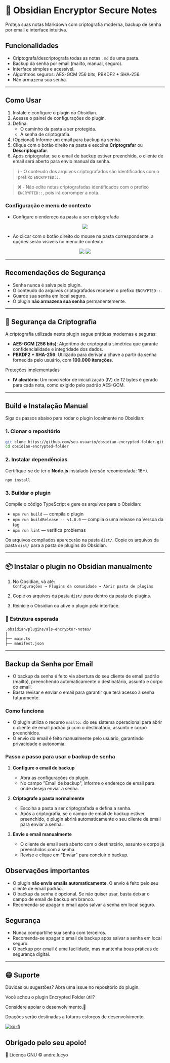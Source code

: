 
# 🔐 Obsidian Encryptor Secure Notes

 Proteja suas notas Markdown com criptografia moderna, backup de senha por email e interface intuitiva.

## Funcionalidades

- Criptografa/descriptografa todas as notas `.md` de uma pasta.
- Backup da senha por email (mailto, manual, seguro).
- Interface simples e acessível.
- Algoritmos seguros: AES-GCM 256 bits, PBKDF2 + SHA-256.
- Não armazena sua senha.

---

## Como Usar

1. Instale e configure o plugin no Obsidian.
2. Acesse o painel de configurações do plugin.
3. Defina:
   - O caminho da pasta a ser protegida.
   - A senha de criptografia.
4. (Opcional) Informe um email para backup da senha.
5. Clique com o botão direito na pasta e escolha **Criptografar** ou **Descriptografar**.
6. Após criptografar, se o email de backup estiver preenchido, o cliente de email será aberto para envio manual da senha.

> ℹ️ - O conteudo dos arquivos criptografados são identificados com o prefixo `ENCRYPTED::`.

> ❌ - Não edite notas criptografadas identificados com o prefixo `ENCRYPTED::`, pois irá corromper a nota.

### Configuração e menu de contexto

- Configure o endereço da pasta a ser criptografada

<div align="center">
    <img src="img/config-01.png">
</div>

- Ao clicar com o botão direito do mouse na pasta correspondente, a opções serão visiveis no menu de contexto.

<div align="center">
    <img src="img/menu-01.png">
    <img src="img/psw-01.png">
</div>

---

## Recomendações de Segurança

- Senha nunca é salva pelo plugin.
- O conteudo do arquivos criptografados recebem o prefixo `ENCRYPTED::`.
- Guarde sua senha em local seguro.
- O plugin **não armazena sua senha** permanentemente.

---

## 🔐 Segurança da Criptografia

A criptografia utilizada neste plugin segue práticas modernas e seguras:

- **AES-GCM (256 bits)**: Algoritmo de criptografia simétrica que garante confidencialidade e integridade dos dados.
- **PBKDF2 + SHA-256**: Utilizado para derivar a chave a partir da senha fornecida pelo usuário, com **100.000 iterações**.

Proteções implementadas

- **IV aleatório**: Um novo vetor de inicialização (IV) de 12 bytes é gerado para cada nota, como exigido pelo padrão AES-GCM.

---

## Build e Instalação Manual

Siga os passos abaixo para rodar o plugin localmente no Obsidian:

### 1. Clonar o repositório

```bash
git clone https://github.com/seu-usuario/obsidian-encrypted-folder.git
cd obsidian-encrypted-folder
```

### 2. Instalar dependências

Certifique-se de ter o **Node.js** instalado (versão recomendada: 18+).

```bash
npm install
```

### 3. Buildar o plugin

Compile o código TypeScript e gere os arquivos para o Obsidian:

- `npm run build` — compila o plugin
- `npm run buildRelease -- v1.0.0` — compila o uma release na Versoa da tag
- `npm run lint` — verifica problemas

Os arquivos compilados aparecerão na pasta `dist/`.
Copie os arquivos da pasta `dist/` para a pasta de plugins do Obsidian.

---

## 📦 Instalar o plugin no Obsidian manualmente

1. No Obsidian, vá até:  
   `Configurações → Plugins da comunidade → Abrir pasta de plugins`

2. Copie os arquivos da pasta `dist/` para dentro da pasta de plugins.

3. Reinicie o Obsidian ou ative o plugin pela interface.

### 📁 Estrutura esperada

```bash
.obsidian/plugins/als-encryptor-notes/
│
├── main.ts
├── manifest.json
```

---

## Backup da Senha por Email

- O backup da senha é feito via abertura do seu cliente de email padrão (mailto), preenchendo automaticamente o destinatário, assunto e corpo do email.
- Basta revisar e enviar o email para garantir que terá acesso à senha futuramente.

### Como funciona

- O plugin utiliza o recurso `mailto:` do seu sistema operacional para abrir o cliente de email padrão já com o destinatário, assunto e corpo preenchidos.
- O envio do email é feito manualmente pelo usuário, garantindo privacidade e autonomia.

### Passo a passo para usar o backup de senha

1. **Configure o email de backup**
   - Abra as configurações do plugin.
   - No campo "Email de backup", informe o endereço de email para onde deseja enviar a senha.

2. **Criptografe a pasta normalmente**
   - Escolha a pasta a ser criptografada e defina a senha.
   - Após a criptografia, se o campo de email de backup estiver preenchido, o plugin abrirá automaticamente o seu cliente de email para enviar a senha.

3. **Envie o email manualmente**
   - O cliente de email será aberto com o destinatário, assunto e corpo já preenchidos com a senha.
   - Revise e clique em "Enviar" para concluir o backup.

## Observações importantes

- O plugin **não envia emails automaticamente**. O envio é feito pelo seu cliente de email padrão.
- O backup da senha é opcional. Se não quiser usar, basta deixar o campo de email de backup em branco.
- Recomenda-se apagar o email após salvar a senha em local seguro.

## Segurança

- Nunca compartilhe sua senha com terceiros.
- Recomenda-se apagar o email de backup após salvar a senha em local seguro.
- O backup por email é uma facilidade, mas mantenha boas práticas de segurança digital.

---

## 😄 Suporte

Dúvidas ou sugestões? Abra uma issue no repositório do plugin.

Você achou o plugin Encrypted Folder útil?

Considere apoiar o desenvolvimento.💜

Doações serão destinadas a futuros esforços de desenvolvimento.

[![ko-fi](https://ko-fi.com/img/githubbutton_sm.svg)](https://ko-fi.com/A0A31IEVOW)

## Obrigado pelo seu apoio!

📄 Licença GNU © andre.lucyo
